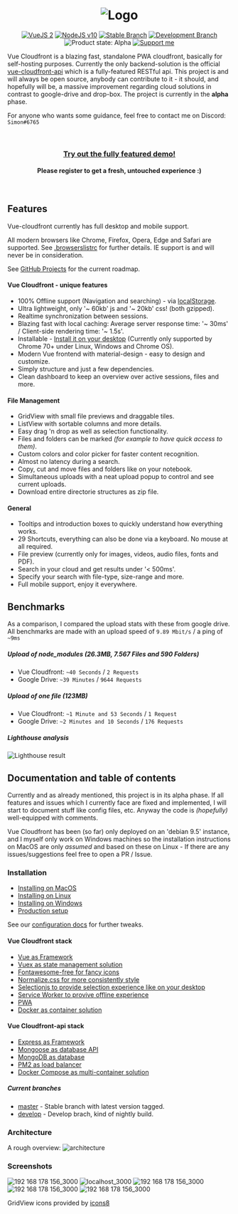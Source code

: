 <h1 align="center">
    <img src="https://user-images.githubusercontent.com/30767528/53899461-87139880-403a-11e9-96da-cc08869eb83c.png" alt="Logo">
</h1>

<p align="center">
    <a href="https://vuejs.org/"><img alt="VueJS 2" src="https://img.shields.io/badge/Vue-v2-98b23c.svg"/></a>
    <a href="https://nodejs.org/en/"><img alt="NodeJS v10" src="https://img.shields.io/badge/Node-v10.x-43b23c.svg"/></a>
    <a href="https://github.com/vue-cloudfront/vue-cloudfront/tree/master"><img alt="Stable Branch" src="https://img.shields.io/badge/Stable%20Branch-master-3FB27F.svg"/></a>
    <a href="https://github.com/vue-cloudfront/vue-cloudfront/tree/dev"><img alt="Development Branch" src="https://img.shields.io/badge/Dev%20Branch-dev-3eacb2.svg"/></a>
    <img alt="Product state: Alpha" src="https://img.shields.io/badge/State-pre--alpha-3c71b2.svg"/>
    <a href="https://www.patreon.com/simonwep"><img alt="Support me" src="https://img.shields.io/badge/Patreon-support-553cb2.svg"></a>
</p>


Vue Cloudfront is a blazing fast, standalone PWA cloudfront, basically for self-hosting purposes. 
Currently the only backend-solution is the official [vue-cloudfront-api](https://github.com/ovanta/vue-cloudfront-api) which is a fully-featured RESTful api. This project is and will always be open source, anybody can contribute to it - it should, and hopefully will be, a massive improvement regarding cloud solutions in contrast to google-drive and drop-box. The project is currently in the **alpha** phase.

For anyone who wants some guidance, feel free to contact me on Discord: `Simon#6765`

<br>
<b align="center">
    <h3><a href="https://vue-cloudfront.com">Try out the fully featured demo!</a></h3>
    <h4>Please register to get a fresh, untouched experience :)</h4>
</b>
<br>

## Features

Vue-cloudfront currently has full desktop and mobile support.

All modern browsers like Chrome, Firefox, Opera, Edge and Safari are supported. See [.browserslistrc](/.browserslistrc) for further details.
IE support is and will never be in consideration.

See [GitHub Projects](https://github.com/vue-cloudfront/vue-cloudfront/projects) for the current roadmap.

#### Vue Cloudfront - unique features
* 100% Offline support (Navigation and searching) - via [localStorage](https://developer.mozilla.org/en-US/docs/Web/API/Window/localStorage).
* Ultra lightweight, only '~ 60kb' js and '~ 20kb' css! (both gzipped).
* Realtime synchronization between sessions.
* Blazing fast with local caching: Average server response time: '~ 30ms' / Client-side rendering time: '~ 1.5s'.
* Installable - [Install it on your desktop](https://developers.google.com/web/progressive-web-apps/desktop) (Currently only supported by Chrome 70+ under Linux, Windows and Chrome OS).
* Modern Vue frontend with material-design - easy to design and customize.
* Simply structure and just a few dependencies.
* Clean dashboard to keep an overview over active sessions, files and more.

#### File Management
* GridView with small file previews and draggable tiles.
* ListView with sortable columns and more details.
* Easy drag 'n drop as well as selection functionality.
* Files and folders can be marked _(for example to have quick access to them)_.
* Custom colors and color picker for faster content recognition.
* Almost no latency during a search.
* Copy, cut and move files and folders like on your notebook.
* Simultaneous uploads with a neat upload popup to control and see current uploads.
* Download entire directorie structures as zip file.

#### General
* Tooltips and introduction boxes to quickly understand how everything works.
* 29 Shortcuts, everything can also be done via a keyboard. No mouse at all required.
* File preview (currently only for images, videos, audio files, fonts and PDF).
* Search in your cloud and get results under '< 500ms'.
* Specify your search with file-type, size-range and more.
* Full mobile support, enjoy it everywhere.

## Benchmarks
As a comparison, I compared the upload stats with these from google drive.
All benchmarks are made with an upload speed of `9.89 Mbit/s` / a ping of `~9ms`

##### Upload of node_modules (26.3MB, 7.567 Files and 590 Folders)
* Vue Cloudfront: `~40 Seconds` / `2 Requests`
* Google Drive: `~39 Minutes` / `9644 Requests`

##### Upload of one file (123MB)
* Vue Cloudfront: `~1 Minute and 53 Seconds` / `1 Request`
* Google Drive: `~2 Minutes and 10 Seconds` / `176 Requests`

##### Lighthouse analysis
![Lighthouse result](https://user-images.githubusercontent.com/30767528/51075890-f2239d00-1691-11e9-93e5-a34daad6fb0c.png)


## Documentation and table of contents

Currently and as already mentioned, this project is in its alpha phase. If all features and issues which I currently face are fixed and implemented, I will start to document stuff like config files, etc. Anyway the code is _(hopefully)_ well-equipped with comments.

Vue Cloudfront has been (so far) only deployed on an 'debian 9.5' instance, and I myself only work on Windows machines so the installation instructions on MacOS are only _assumed_ and based on these on Linux - If there are any issues/suggestions feel free to open a PR / Issue.

### Installation
* [Installing on MacOS](/docs/installation/mac.md)
* [Installing on Linux](/docs/installation/linux.md)
* [Installing on Windows](/docs/installation/windows.md)
* [Production setup](/docs/installation/production-setup.md)

See our [configuration docs](/docs/config.md) for further tweaks.

#### Vue Cloudfront stack
* [Vue as Framework](https://vuejs.org/)
* [Vuex as state management solution](https://vuex.vuejs.org/)
* [Fontawesome-free for fancy icons](https://fontawesome.com/)
* [Normalize.css for more consistently style](https://necolas.github.io/normalize.css/)
* [Selectionjs to provide selection experience like on your desktop](https://github.com/Simonwep/selection)
* [Service Worker to provive offline experience](https://developers.google.com/web/fundamentals/primers/service-workers/)
* [PWA](https://developers.google.com/web/progressive-web-apps/)
* [Docker as container solution](https://www.docker.com/)

#### Vue Cloudfront-api stack
* [Express as Framework](https://expressjs.com/)
* [Mongoose as database API](https://mongoosejs.com/)
* [MongoDB as database](https://www.mongodb.com/)
* [PM2 as load balancer](https://pm2.io)
* [Docker Compose as multi-container solution](https://docs.docker.com/compose/)

##### Current branches
* [master](https://github.com/vue-cloudfront/vue-cloudfront/tree/master) - Stable branch with latest version tagged.
* [develop](https://github.com/vue-cloudfront/vue-cloudfront/tree/develop) - Develop brach, kind of nightly build.

### Architecture
A rough overview:
![architecture](https://user-images.githubusercontent.com/30767528/56807106-23ce0780-682e-11e9-9883-d6dc448e1f4b.png)

### Screenshots
![192 168 178 156_3000](https://user-images.githubusercontent.com/30767528/56810806-7e1f9600-6837-11e9-8784-ae3c10af9c58.png)
![localhost_3000](https://user-images.githubusercontent.com/30767528/56865846-d5a63900-69d2-11e9-8b7b-6ba3bf4581f2.png)
![192 168 178 156_3000](https://user-images.githubusercontent.com/30767528/56810808-7eb82c80-6837-11e9-9e51-0745f37a61c3.png)
![192 168 178 156_3000](https://user-images.githubusercontent.com/30767528/56810809-7eb82c80-6837-11e9-8b86-91cc6eae53f5.png)
![192 168 178 156_3000](https://user-images.githubusercontent.com/30767528/56810810-7eb82c80-6837-11e9-98bb-997b9e4ecf3c.png)


GridView icons provided by [icons8](https://icons8.com)
